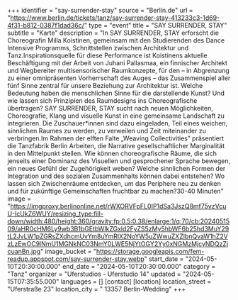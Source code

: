 +++
identifier = "say-surrender-stay"
source = "Berlin.de"
url = "https://www.berlin.de/tickets/tanz/say-surrender-stay-413233c3-1d69-4f31-b812-0387f1dad36c/"
type = "event"
title = "SAY SURRENDER, STAY"
subtitle = "Karte"
description = "In SAY SURRENDER, STAY erforscht die Choreografin Milla Koistinen, gemeinsam mit den Studierenden des Dance Intensive Programms, Schnittstellen zwischen Architektur und Tanz.Inspirationsquelle für diese Performance ist Koistinens aktuelle Beschäftigung mit der Arbeit von Juhani Pallasmaa, ein finnischer Architekt und Wegbereiter multisensorischer Raumkonzepte, für den – in Abgrenzung zu einer omnipräsenten Vorherrschaft des Auges – das Zusammenspiel aller fünf Sinne zentral für unsere Beziehung zur Architektur ist. Welche Bedeutung haben die menschlichen Sinne für die darstellende Kunst? Und wie lassen sich Prinzipien des Raumdesigns ins Choreografische übertragen? SAY SURRENDER, STAY sucht nach neuen Möglichkeiten, Choreografie, Klang und visuelle Kunst in eine gemeinsame Landschaft zu integrieren. Die Zuschauer*innen sind dazu eingeladen, Teil eines weichen, sinnlichen Raumes zu werden, zu verweilen und Zeit miteinander zu verbringen.Im Rahmen der elften Falte „Weaving Collectivities” präsentiert die Tanzfabrik Berlin Arbeiten, die Narrative gesellschaftlicher Marginalität in den Mittelpunkt stellen. Wie können choreografische Räume, die sich jenseits einer Dominanz des Visuellen und gesprochener Sprache bewegen, ein neues Gefühl der Zugehörigkeit weben? Welche sinnlichen Formen der Integration und des sozialen Zusammenhalts können dabei entstehen? Wo lassen sich Zwischenräume entdecken, um das Periphere neu zu denken und für zukünftige Gemeinschaften fruchtbar zu machen?30-40 Minuten"
image = "https://imgproxy.berlinonline.net/rWXORVFpFL0IP1dSa3JszQ8mf75vzVcuU-IcUkZ6WUY/resizing_type:fill-down/width:480/height:360/gravity:fp:0.5:0.38/enlarge:1/q:70/cb:2024051509/aHR0cHM6Ly9wb3B1bGEtbWlkZGxld2FyZS5zMy5hbWF6b25hd3MuY29tL2JvLW1pZGRsZXdhcmUvYm8uYmRlX2NoYW5uZWwuZXZlbnQvaW1hZ2VzLzEwOC9lNmU1MGNkNC03NmY0LWE5NjYtOGY2Yy0xNGMzMjcyNDQzZjcuanBn.jpg"
image_bucket = "https://storage.googleapis.com/fem-readup.appspot.com/say-surrender-stay.webp"
start_date = "2024-05-10T20:30:00.000"
end_date = "2024-05-10T20:30:00.000"
category = "Tanz"
organizer = "Uferstudios - Uferstudio 14"
updated = "2024-05-15T07:35:55.000"
languages = []
[contact]
[location]
location_street = "Uferstraße 23"
location_city = " 13357 Berlin-Wedding"
+++